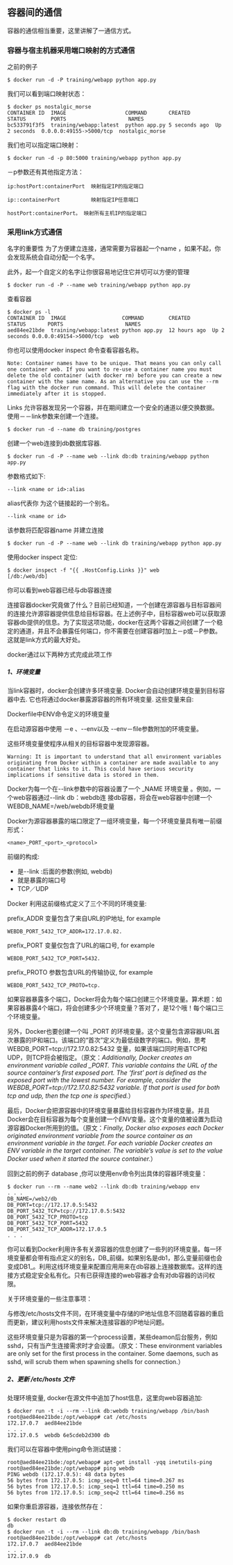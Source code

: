 ## 容器间的通信
容器的通信相当重要，这里讲解了一通信方式。
### 容器与宿主机器采用端口映射的方式通信

之前的例子

	$ docker run -d -P training/webapp python app.py

我们可以看到端口映射状态：

	$ docker ps nostalgic_morse
	CONTAINER ID  IMAGE                   COMMAND       CREATED        STATUS        PORTS                    NAMES
	bc533791f3f5  training/webapp:latest  python app.py 5 seconds ago  Up 2 seconds  0.0.0.0:49155->5000/tcp  nostalgic_morse

我们也可以指定端口映射：

	$ docker run -d -p 80:5000 training/webapp python app.py

－p参数还有其他指定方法：

	ip:hostPort:containerPort  映射指定IP的指定端口

	ip::containerPort          映射指定IP任意端口

	hostPort:containerPort。	映射所有主机IP的指定端口

### 采用link方式通信

名字的重要性
为了方便建立连接，通常需要为容器起一个name ，如果不起，你会发现系统会自动分配一个名字。

此外，起一个自定义的名字让你很容易地记住它并切可以方便的管理

	$ docker run -d -P --name web training/webapp python app.py

查看容器

	$ docker ps -l
	CONTAINER ID  IMAGE                  COMMAND        CREATED       STATUS       PORTS                    NAMES
	aed84ee21bde  training/webapp:latest python app.py  12 hours ago  Up 2 seconds 0.0.0.0:49154->5000/tcp  web

你也可以使用docker inspect 命令查看容器名称。

	Note: Container names have to be unique. That means you can only call one container web. If you want to re-use a container name you must delete the old container (with docker rm) before you can create a new container with the same name. As an alternative you can use the --rm flag with the docker run command. This will delete the container immediately after it is stopped.


Links 允许容器发现另一个容器，并在期间建立一个安全的通道以便交换数据。 使用－－link参数来创建一个连接。

	$ docker run -d --name db training/postgres

创建一个web连接到db数据库容器.

	$ docker run -d -P --name web --link db:db training/webapp python app.py

参数格式如下:

	--link <name or id>:alias

alias代表你 为这个链接起的一个别名。

	--link <name or id>
该参数将匹配容器name 并建立连接

	$ docker run -d -P --name web --link db training/webapp python app.py

使用docker inspect 定位:

	$ docker inspect -f "{{ .HostConfig.Links }}" web
	[/db:/web/db]

你可以看到web容器已经与db容器连接

连接容器docker究竟做了什么？目前已经知道，一个创建在源容器与目标容器间的连接允许源容器提供信息给目标容器。在上述例子中，目标容器web可以获取源容器db提供的信息。为了实现这项功能，docker在这两个容器之间创建了一个稳定的通道，并且不会暴露任何端口，你不需要在创建容器时加上－p或－P参数。这就是link方式的最大好处。

docker通过以下两种方式完成此项工作

##### 1、环境变量


当link容器时，docker会创建许多环境变量. Docker会自动创建环境变量到目标容器中去. 它也将通过docker暴露源容器的所有环境变量. 这些变量来自:

Dockerfile中ENV命令定义的环境变量

在启动源容器中使用 －e 、--env以及  --env－file参数附加的环境变量。

这些环境变量使程序从相关的目标容器中发现源容器。

	Warning: It is important to understand that all environment variables originating from Docker within a container are made available to any container that links to it. This could have serious security implications if sensitive data is stored in them.

Docker为每一个在--link参数中的容器设置了一个 <alias>_NAME 环境变量 。例如，一个web容器通过--link db：webdb连 接db容器，将会在web容器中创建一个WEBDB_NAME=/web/webdb环境变量

Docker为源容器暴露的端口限定了一组环境变量，每一个环境变量具有唯一前缀形式：

	<name>_PORT_<port>_<protocol>

前缀的构成:

* <name> 是--link :后面的参数(例如, webdb)
* <port>就是暴露的端口号
* <protocol> TCP／UDP

Docker 利用这前缀格式定义了三个不同的环境变量:

prefix_ADDR 变量包含了来自URL的IP地址, for example

	WEBDB_PORT_5432_TCP_ADDR=172.17.0.82.

prefix_PORT 变量仅包含了URL的端口号, for example

	WEBDB_PORT_5432_TCP_PORT=5432.

prefix_PROTO 参数包含URL的传输协议, for example

	WEBDB_PORT_5432_TCP_PROTO=tcp.

如果容器暴露多个端口，Docker将会为每个端口创建三个环境变量。算术题：如果容器暴露4个端口，将会创建多少个环境变量？答对了，是12个哦！每个端口三个环境变量。

另外，Docker也要创建一个叫 <alias>_PORT 的环境变量。这个变量包含源容器URL首次暴露的IP和端口。该端口的“首次”定义为最低级数字的端口。例如，思考WEBDB_PORT=tcp://172.17.0.82:5432 变量，如果该端口同时用语TCP和UDP，则TCP将会被指定。（原文：*Additionally, Docker creates an environment variable called <alias>_PORT. This variable contains the URL of the source container’s first exposed port. The ‘first’ port is defined as the exposed port with the lowest number. For example, consider the WEBDB_PORT=tcp://172.17.0.82:5432 variable. If that port is used for both tcp and udp, then the tcp one is specified.*）

最后，Docker会把源容器中的环境变量暴露给目标容器作为环境变量。并且Docker会在目标容器为每个变量创建一个<alias>_ENV_<name>变量。这个变量的值被设置为启动源容器Docker所用到的值。（原文：*Finally, Docker also exposes each Docker originated environment variable from the source container as an environment variable in the target. For each variable Docker creates an <alias>_ENV_<name> variable in the target container. The variable’s value is set to the value Docker used when it started the source container.*）

回到之前的例子 database ,你可以使用env命令列出具体的容器环境变量：

    $ docker run --rm --name web2 --link db:db training/webapp env
    . . .
    DB_NAME=/web2/db
    DB_PORT=tcp://172.17.0.5:5432
    DB_PORT_5432_TCP=tcp://172.17.0.5:5432
    DB_PORT_5432_TCP_PROTO=tcp
    DB_PORT_5432_TCP_PORT=5432
    DB_PORT_5432_TCP_ADDR=172.17.0.5
    . . .

你可以看到Docker利用许多有关源容器的信息创建了一些列的环境变量。每一环境变量都会带有指点定义的别名，DB_前缀。如果别名是db1，那么变量前缀也会变成DB1_。利用这线环境变量来配置应用用来在db容器上连接数据库。这样的连接方式稳定安全私有化。只有已获得连接的web容器才会有对db容器的访问权限。

关于环境变量的一些注意事项：

与修改/etc/hosts文件不同，在环境变量中存储的IP地址信息不回随着容器的重启而更新，建议利用hosts文件来解决连接容器的IP地址问题。

这些环境变量只是为容器的第一个process设置，某些deamon后台服务，例如sshd，只有当产生连接需求时才会设置。（原文：These environment variables are only set for the first process in the container. Some daemons, such as sshd, will scrub them when spawning shells for connection.）

##### 2、更新 /etc/hosts 文件
处理环境变量, docker在源文件中追加了host信息，这里向web容器追加:

	$ docker run -t -i --rm --link db:webdb training/webapp /bin/bash
	root@aed84ee21bde:/opt/webapp# cat /etc/hosts
	172.17.0.7  aed84ee21bde
	. . .
	172.17.0.5  webdb 6e5cdeb2d300 db

我们可以在容器中使用ping命令测试链接：

	root@aed84ee21bde:/opt/webapp# apt-get install -yqq inetutils-ping
	root@aed84ee21bde:/opt/webapp# ping webdb
	PING webdb (172.17.0.5): 48 data bytes
	56 bytes from 172.17.0.5: icmp_seq=0 ttl=64 time=0.267 ms
	56 bytes from 172.17.0.5: icmp_seq=1 ttl=64 time=0.250 ms
	56 bytes from 172.17.0.5: icmp_seq=2 ttl=64 time=0.256 ms


如果你重启源容器，连接依然存在：

	$ docker restart db
	db
	$ docker run -t -i --rm --link db:db training/webapp /bin/bash
	root@aed84ee21bde:/opt/webapp# cat /etc/hosts
	172.17.0.7  aed84ee21bde
	. . .
	172.17.0.9  db
